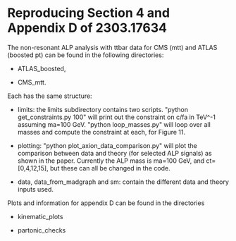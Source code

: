 # Reproducing Section 4 and Appendix D of 2303.17634



The non-resonant ALP analysis with ttbar data for CMS (mtt) and ATLAS (boosted pt) can be found in the following directories:

-  ATLAS_boosted,

-  CMS_mtt.


Each has the same structure:


- limits: the limits subdirectory contains two scripts. "python get_constraints.py 100" will print out the constraint on c/fa in TeV^-1 assuming ma=100 GeV.  "python loop_masses.py" will loop over all masses and compute the constraint at each, for Figure 11.

- plotting:  "python plot_axion_data_comparison.py" will plot the comparison between data and theory (for selected ALP signals) as shown in the paper.  Currently the ALP mass is ma=100 GeV, and ct=[0,4,12,15], but these can all be changed in the code.

- data, data_from_madgraph and sm: contain the different data and theory inputs used. 






Plots and information for appendix D can be found in the directories

- kinematic_plots

- partonic_checks


